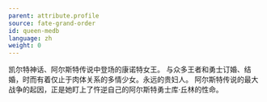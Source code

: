 ```yaml
---
parent: attribute.profile
source: fate-grand-order
id: queen-medb
language: zh
weight: 0
---
```


凯尔特神话、阿尔斯特传说中登场的康诺特女王。
与众多王者和勇士订婚、结婚，时而有着仅止于肉体关系的多情少女。永远的贵妇人。
阿尔斯特传说的最大战争的起因，正是她盯上了忤逆自己的阿尔斯特勇士库·丘林的性命。
